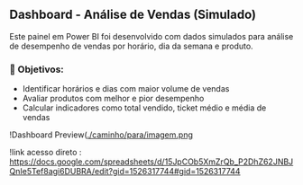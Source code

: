 ## Dashboard - Análise de Vendas (Simulado)

Este painel em Power BI foi desenvolvido com dados simulados para análise de desempenho de vendas por horário, dia da semana e produto.

### 🎯 Objetivos:
- Identificar horários e dias com maior volume de vendas
- Avaliar produtos com melhor e pior desempenho
- Calcular indicadores como total vendido, ticket médio e média de vendas

!Dashboard Preview([./caminho/para/imagem.png](https://github.com/user-attachments/assets/7e160510-e072-4b3b-a47f-5edd9eb846fa)


!link acesso direto : https://docs.google.com/spreadsheets/d/15JpCOb5XmZrQb_P2DhZ62JNBJQnIe5Tef8agi6DUBRA/edit?gid=1526317744#gid=1526317744
